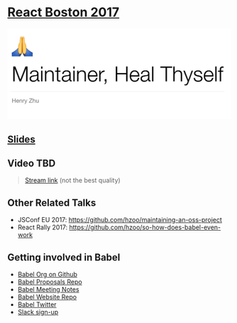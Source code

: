 # [React Boston 2017](http://www.reactboston.com)

![](slide.png)

## [Slides](https://hzoo.github.io/maintainer-heal-thyself/)

## Video TBD

> [Stream link](https://www.youtube.com/watch?v=iFgSvLUzQSU) (not the best quality)

## Other Related Talks

- JSConf EU 2017: https://github.com/hzoo/maintaining-an-oss-project
- React Rally 2017: https://github.com/hzoo/so-how-does-babel-even-work

## Getting involved in Babel
- [Babel Org on Github](https://github.com/babel)
- [Babel Proposals Repo](https://github.com/babel/proposals)
- [Babel Meeting Notes](https://github.com/babel/notes)
- [Babel Website Repo](https://github.com/babel/website)
- [Babel Twitter](https://twitter.com/babeljs)
- [Slack sign-up](slack.babeljs.io)
